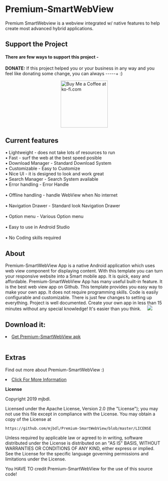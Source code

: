 # Premium-SmartWebView
Premium SmartWebview is a webview integrated w/ native features to help create most advanced hybrid applications.
## Support the Project

#### There are few ways to support this project -

**DONATE:** If this project helped you or your business in any way and you feel like donating some change, you can always -----+ :)

<a href="http://paypal.me/premium813" target="_blank" title="Buy me a Coffee"><img width="150" style="border:0px;width:150px;display:block;margin:0 auto" src="https://github.com/mjbdl/Premium-SmartWebView/blob/master/app/donate-now-button-n-dim-300x162.jpg" border="0" alt="Buy Me a Coffee at ko-fi.com" /></a>

<h2> Current features </h2>
  &bull; Lightweight - does not take lots of resources to run
  <br>
  &bull; Fast - surf the web at the best speed posible
  <br>
  &bull; Download Manager - Standard Download System
  <br>
  &bull; Customizable - Easy to Customize
  <br>
  &bull; Nice UI - it is designed to look and work great
  <br>
  &bull; Search Manager - Search System available
  <br>
  &bull; Error handling - Error Handle
  <br>
<br>
  &bull; Offline handling - handle WebView when No internet
  <br>
<br>
  &bull; Navigation Drawer - Standard look Navigation Drawer
  <br>
<br>
  &bull; Option menu - Various Option menu
  <br>
<br>
  &bull; Easy to use in Android Studio
  <br>
<br>
  &bull; No Coding skills required
  <br>

## About
Premium-SmartWebView App is a native Android application which uses web view component for displaying content. With this template you can turn your responsive website into a Smart mobile app. It is quick, easy and affordable. Premium-SmartWebView App has many useful built-in feature. It is the best web view app on Github. This template provides you easy way to make your own app. It does not require programming skills. Code is easily configurable and customizable. There is just few changes to setting up everything. Project is well documented. Create your own app in less than 15 minutes without any special knowledge! It's easier than you think.  	&nbsp;	&nbsp;
<img src="https://github.com/mjbdl/Premium-SmartWebView/blob/master/app/src/main/res/mipmap-hdpi/ic_launcher.png"/>
<h2> Download it: </h2>
<li><a href="https://github.com/mjbdl/Premium-SmartWebView/blob/master/bin/Smart%20WebView.signed.apk">Get Premium-SmartWebView apk</a></li>
<br>
<h2> Extras </h2>
<p>Find out more about Premium-SmartWebView :) </p>
<li><a href="https://github.com/mjbdl">Click For More Information</a></li>
<p><b>License</b><p>
<p>Copyright 2019 mjbdl.</p>
Licensed under the Apache License, Version 2.0 (the "License");
you may not use this file except in compliance with the License.
You may obtain a copy of the License at

    https://github.com/mjbdl/Premium-SmartWebView/blob/master/LICENSE


Unless required by applicable law or agreed to in writing, software
distributed under the License is distributed on an "AS IS" BASIS,
WITHOUT WARRANTIES OR CONDITIONS OF ANY KIND, either express or implied.
See the License for the specific language governing permissions and
limitations under the License.

You HAVE TO credit Premium-SmartWebView for the use of this source code!
  
